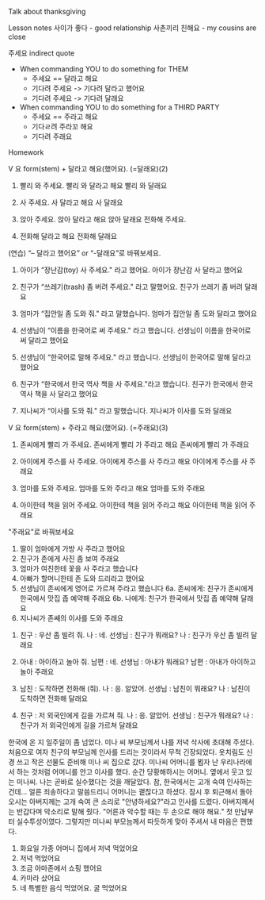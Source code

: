 Talk about thanksgiving

Lesson notes
사이가  좋다 - good relationship
사촌끼리 친해요 - my cousins are close

주세요 indirect quote
- When commanding YOU to do something for THEM
    - 주세요 == 달라고 해요
    - 기다려 주세요 -> 기다려 달라고 했어요
    - 기다려 주세요 -> 기다려 달래요
- When commanding YOU to do something for a THIRD PARTY
    - 주세요 == 주라고 해요
    - 기다ㄹ려 주라꼬 해요
    - 기다려 주래요

Homework

V 요 form(stem) + 달라고 해요(했어요). (=달래요)(2)

1. 빨리 와 주세요.
빨리 와 달라고 해요
빨리 와 달래요

2. 사 주세요.
사 달라고 해요
사 달래요

3. 앉아 주세요.
앉아 달라고 해요
앉아 달래요
전화해 주세요.

4. 전화해 달라고 해요
전화해 달래요

(연습)  “– 달라고 했어요” or “-달래요”로 바꿔보세요.

1. 아이가 “장난감(toy) 사 주세요." 라고 했어요. 
아이가 장난감 사 달라고 했어요

2. 친구가 “쓰레기(trash) 좀 버려 주세요."  라고 말했어요. 
친구가 쓰레기 좀 버려 달래요
 
3. 엄마가 “집안일 좀 도와 줘." 라고 말했습니다. 
엄마가 집안일 좀 도와 달라고 했어요

4. 선생님이 “이름을 한국어로 써 주세요." 라고 했습니다. 
선생님이 이름을 한국어로 써 달라고 했어요
 
5. 선생님이 “한국어로 말해 주세요." 라고 했습니다. 
선생님이 한국어로 말해 달라고 했어요

6. 친구가 “한국에서 한국 역사 책을 사 주세요."라고 했습니다. 
친구가 한국에서 한국 역사 책을 사 달라고 했어요
 
7. 지나씨가 “이사를 도와 줘." 라고 말했습니다. 
지나씨가 이사를 도와 달래요

V 요 form(stem) + 주라고 해요(했어요). (=주래요)(3)
1. 존씨에게 빨리 가 주세요.
존씨에게 빨리 가 주라고 해요
존씨에게 빨리 가 주래요

2. 아이에게 주스를 사 주세요.
아이에게 주스를 사 주라고 해요
아이에게 주스를 사 주래요

3. 엄마를 도와 주세요.
엄마를 도와 주라고 해요
엄마를 도와 주래요

4. 아이한테 책을 읽어 주세요.
아이한테 책을 읽어 주라고 해요
아이한테 책을 읽어 주래요

"주래요"로 바꿔보세요

1. 딸이 엄마에게 가방 사 주라고 했어요
2. 친구가 존에게 사진 좀 보여 주래요
3. 엄마가 여친한테 꽃을 사 주라고 했습니다
4. 아빠가 할머니한테 존 도와 드리라고 했어요
5. 선생님이 존씨에게 영어로 가르쳐 주라고 했습니다
6a. 존씨에게: 친구가 존씨에게 한국에서 맛집 좁 예약해 주래요
6b. 나에게: 친구가 한국에서 맛집 좁 예약해 달래요
7. 지나씨가 존쌔의 이사를 도와 주래요

1) 친구 : 우산 좀 빌려 줘.
    나 : 네.
    선생님 : 친구가 뭐래요?
    나 : 친구가 우산 좀 빌려 달래요

2) 아내 : 아이하고 놀아 줘. 
    남편 : 네.
    선생님 : 아내가 뭐래요?
    남편 : 아내가 아이하고 놀아 주래요

3) 남친 : 도착하면 전화해 (줘).
    나 : 응. 알았어.
    선생님 : 남친이 뭐래요?
    나 : 남친이 도착하면 전화해 달래요

4) 친구 : 저 외국인에게 길을 가르쳐 줘.
    나 : 응. 알았어.
    선생님 : 친구가 뭐래요?
    나 : 친구가 저 외국인에게 길을 가르쳐 달래요


한국에 온 지 일주일이 좀 넘었다.
미나 씨 부모님께서 나를 저녁 삭사에 초대해 주셨다.
처음으로 여자 친구의 부모님께 인사를 드리는 것이라서 무척 긴장되었다.
옷치림도 신경 쓰고 작은 선물도 준비해 미나 씨 집으로 갔다.
미나씨 어머니를 뵙자 난 우리나라에서 하는 것처럼 어머니를 안고 이사를 했다.
순간 당황해하시는 어머니.
옆에서 웃고 있는 미나씨.
나는 곧바로 실수했다는 것을 깨달았다.
참, 한국에서는 고개 숙여 인사하는 건데...
얼른 죄송하다고 말씀드리니 어머니는 괱찮다고 하셨다.
잠시 후 퇴근해서 돌아오시는 아버지께는 고개 숙여 큰 소리로 "안녕하세요?"라고 인사를 드렸다.
아버지께서는 반갑다며 악소리로 말해 줬다. 
"어른과 악수할 때는 두 손으로 해야 해요." 
첫 만남부터 실수투성이였다.
그렇지만 미나씨 부모늠께서 따듯하게 맞아 주셔서 내 마음은 편했다.



1. 화요일 가종 어머니 집에서 저녁 먹었어요
2. 저녁 먹었어요
3. 조금 아마존에서 쇼핑 했어요
4. 카마라 샀어요
5. 네 특별한 음식 먹었어요. 굴 먹었어요

